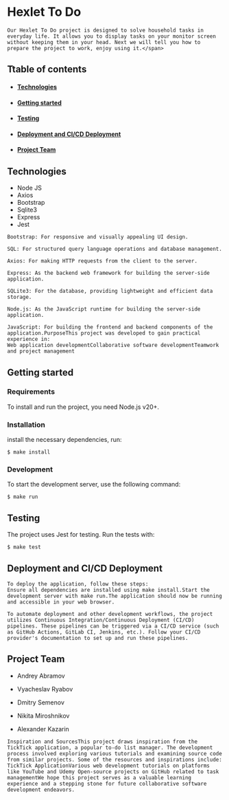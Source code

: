 # Hexlet To Do 
```
Our Hexlet To Do project is designed to solve household tasks in everyday life. It allows you to display tasks on your monitor screen without keeping them in your head. Next we will tell you how to prepare the project to work, enjoy using it.</span>
```
## Ttable of contents
- #### [Technologies](##technologies)
- #### [Getting started](##getting)
- #### [Testing](##testing)
- #### [Deployment and CI/CD Deployment](##deployment)
- #### [Project Team](##project)

## Technologies
- Node JS
- Axios
- Bootstrap
- Sqlite3
- Express
- Jest

```
Bootstrap: For responsive and visually appealing UI design.

SQL: For structured query language operations and database management.

Axios: For making HTTP requests from the client to the server.

Express: As the backend web framework for building the server-side application.

SQLite3: For the database, providing lightweight and efficient data storage.

Node.js: As the JavaScript runtime for building the server-side application.

JavaScript: For building the frontend and backend components of the application.PurposeThis project was developed to gain practical experience in:
Web application developmentCollaborative software developmentTeamwork and project management
```

## Getting started

### Requirements

To install and run the project, you need Node.js v20+.

### Installation
install the necessary dependencies, run:
```
$ make install
```

### Development
To start the development server, use the following command:
```
$ make run
```

## Testing
The project uses Jest for testing. Run the tests with:
```
$ make test
```

## Deployment and CI/CD Deployment
```
To deploy the application, follow these steps:
Ensure all dependencies are installed using make install.Start the development server with make run.The application should now be running and accessible in your web browser.

To automate deployment and other development workflows, the project utilizes Continuous Integration/Continuous Deployment (CI/CD) pipelines. These pipelines can be triggered via a CI/CD service (such as GitHub Actions, GitLab CI, Jenkins, etc.). Follow your CI/CD provider's documentation to set up and run these pipelines.
```

## Project Team

- Andrey Abramov

- Vyacheslav Ryabov

- Dmitry Semenov

- Nikita Miroshnikov

- Alexander Kazarin

```
Inspiration and SourcesThis project draws inspiration from the TickTick application, a popular to-do list manager. The development process involved exploring various tutorials and examining source code from similar projects. Some of the resources and inspirations include:
TickTick ApplicationVarious web development tutorials on platforms like YouTube and Udemy Open-source projects on GitHub related to task managementWe hope this project serves as a valuable learning experience and a stepping stone for future collaborative software development endeavors.
```


